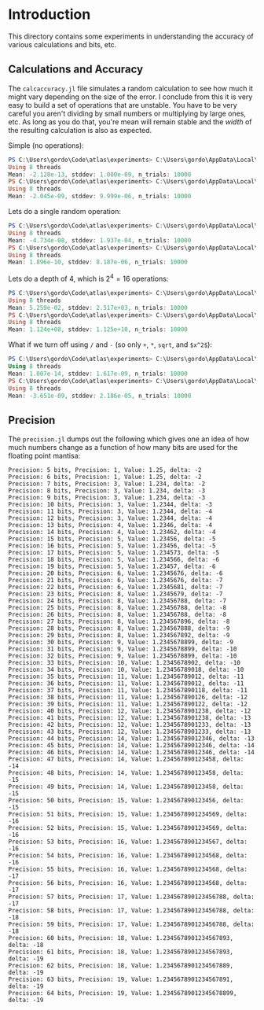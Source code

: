 # Introduction

This directory contains some experiments in understanding the accuracy of various calculations and bits, etc.

## Calculations and Accuracy

The `calcaccuracy.jl` file simulates a random calculation to see how much it might vary depending on the size of the error. I conclude from this it is very easy to build a set of operations that are unstable. You have to be very careful you aren't dividing by small numbers or multiplying by large ones, etc. As long as you do that, you're mean will remain stable and the _width_ of the resulting calculation is also as expected.

Simple (no operations):
```powershell
PS C:\Users\gordo\Code\atlas\experiments> C:\Users\gordo\AppData\Local\Programs\Julia-1.11.1\bin\julia.exe .\Precision\calcaccuracy.jl --depth 0 --precision 9
Using 8 threads
Mean: -2.128e-13, stddev: 1.000e-09, n_trials: 10000
PS C:\Users\gordo\Code\atlas\experiments> C:\Users\gordo\AppData\Local\Programs\Julia-1.11.1\bin\julia.exe .\Precision\calcaccuracy.jl --depth 0 --precision 5
Using 8 threads
Mean: -2.045e-09, stddev: 9.999e-06, n_trials: 10000
```

Lets do a single random operation:
```powershell
PS C:\Users\gordo\Code\atlas\experiments> C:\Users\gordo\AppData\Local\Programs\Julia-1.11.1\bin\julia.exe .\Precision\calcaccuracy.jl --depth 1 --precision 9
Using 8 threads
Mean: -4.734e-08, stddev: 1.937e-04, n_trials: 10000
PS C:\Users\gordo\Code\atlas\experiments> C:\Users\gordo\AppData\Local\Programs\Julia-1.11.1\bin\julia.exe .\Precision\calcaccuracy.jl --depth 1 --precision 5
Using 8 threads
Mean: 1.896e-10, stddev: 8.187e-06, n_trials: 10000
```

Lets do a depth of 4, which is $2^4=16$ operations:
```powershell
PS C:\Users\gordo\Code\atlas\experiments> C:\Users\gordo\AppData\Local\Programs\Julia-1.11.1\bin\julia.exe .\Precision\calcaccuracy.jl --depth 4 --precision 9
Using 8 threads
Mean: 5.259e-02, stddev: 2.517e+03, n_trials: 10000
PS C:\Users\gordo\Code\atlas\experiments> C:\Users\gordo\AppData\Local\Programs\Julia-1.11.1\bin\julia.exe .\Precision\calcaccuracy.jl --depth 4 --precision 5
Using 8 threads
Mean: 1.124e+08, stddev: 1.125e+10, n_trials: 10000
```

What if we turn off using `/` and `-` (so only `+`, `*`, `sqrt`, and `$x^2$`):

```powershell
PS C:\Users\gordo\Code\atlas\experiments> C:\Users\gordo\AppData\Local\Programs\Julia-1.11.1\bin\julia.exe .\Precision\calcaccuracy.jl --depth 4 --precision 9 
Using 8 threads
Mean: 1.007e-14, stddev: 1.617e-09, n_trials: 10000
PS C:\Users\gordo\Code\atlas\experiments> C:\Users\gordo\AppData\Local\Programs\Julia-1.11.1\bin\julia.exe .\Precision\calcaccuracy.jl --depth 4 --precision 5
Using 8 threads
Mean: -3.651e-09, stddev: 2.186e-05, n_trials: 10000
```

## Precision

The `precision.jl` dumps out the following which gives one an idea of how much numbers change as a function of how many bits are used for the floating point mantisa:

```text
Precision: 5 bits, Precision: 1, Value: 1.25, delta: -2
Precision: 6 bits, Precision: 1, Value: 1.25, delta: -2
Precision: 7 bits, Precision: 3, Value: 1.234, delta: -2
Precision: 8 bits, Precision: 3, Value: 1.234, delta: -3
Precision: 9 bits, Precision: 3, Value: 1.234, delta: -3
Precision: 10 bits, Precision: 3, Value: 1.2344, delta: -3
Precision: 11 bits, Precision: 3, Value: 1.2344, delta: -4
Precision: 12 bits, Precision: 3, Value: 1.2344, delta: -4
Precision: 13 bits, Precision: 4, Value: 1.2346, delta: -4
Precision: 14 bits, Precision: 4, Value: 1.23462, delta: -4
Precision: 15 bits, Precision: 5, Value: 1.23456, delta: -5
Precision: 16 bits, Precision: 5, Value: 1.23456, delta: -5
Precision: 17 bits, Precision: 5, Value: 1.234573, delta: -5
Precision: 18 bits, Precision: 5, Value: 1.234566, delta: -6
Precision: 19 bits, Precision: 5, Value: 1.23457, delta: -6
Precision: 20 bits, Precision: 6, Value: 1.2345676, delta: -6
Precision: 21 bits, Precision: 6, Value: 1.2345676, delta: -7
Precision: 22 bits, Precision: 6, Value: 1.2345681, delta: -7
Precision: 23 bits, Precision: 8, Value: 1.2345679, delta: -7
Precision: 24 bits, Precision: 8, Value: 1.23456788, delta: -7
Precision: 25 bits, Precision: 8, Value: 1.23456788, delta: -8
Precision: 26 bits, Precision: 8, Value: 1.23456788, delta: -8
Precision: 27 bits, Precision: 8, Value: 1.234567896, delta: -8
Precision: 28 bits, Precision: 8, Value: 1.234567888, delta: -9
Precision: 29 bits, Precision: 8, Value: 1.234567892, delta: -9
Precision: 30 bits, Precision: 9, Value: 1.2345678899, delta: -9
Precision: 31 bits, Precision: 9, Value: 1.2345678899, delta: -10
Precision: 32 bits, Precision: 9, Value: 1.2345678899, delta: -10
Precision: 33 bits, Precision: 10, Value: 1.2345678902, delta: -10
Precision: 34 bits, Precision: 10, Value: 1.23456789018, delta: -10
Precision: 35 bits, Precision: 11, Value: 1.23456789012, delta: -11
Precision: 36 bits, Precision: 11, Value: 1.23456789012, delta: -11
Precision: 37 bits, Precision: 11, Value: 1.234567890118, delta: -11
Precision: 38 bits, Precision: 11, Value: 1.234567890126, delta: -12
Precision: 39 bits, Precision: 11, Value: 1.234567890122, delta: -12
Precision: 40 bits, Precision: 12, Value: 1.2345678901238, delta: -12
Precision: 41 bits, Precision: 12, Value: 1.2345678901238, delta: -13
Precision: 42 bits, Precision: 12, Value: 1.2345678901233, delta: -13
Precision: 43 bits, Precision: 12, Value: 1.2345678901233, delta: -13
Precision: 44 bits, Precision: 14, Value: 1.23456789012346, delta: -13
Precision: 45 bits, Precision: 14, Value: 1.23456789012346, delta: -14
Precision: 46 bits, Precision: 14, Value: 1.23456789012346, delta: -14
Precision: 47 bits, Precision: 14, Value: 1.234567890123458, delta: -14
Precision: 48 bits, Precision: 14, Value: 1.234567890123458, delta: -15
Precision: 49 bits, Precision: 14, Value: 1.234567890123458, delta: -15
Precision: 50 bits, Precision: 15, Value: 1.234567890123456, delta: -15
Precision: 51 bits, Precision: 15, Value: 1.2345678901234569, delta: -16
Precision: 52 bits, Precision: 15, Value: 1.2345678901234569, delta: -16
Precision: 53 bits, Precision: 16, Value: 1.2345678901234567, delta: -16
Precision: 54 bits, Precision: 16, Value: 1.2345678901234568, delta: -16
Precision: 55 bits, Precision: 16, Value: 1.2345678901234568, delta: -17
Precision: 56 bits, Precision: 16, Value: 1.2345678901234568, delta: -17
Precision: 57 bits, Precision: 17, Value: 1.234567890123456788, delta: -17
Precision: 58 bits, Precision: 17, Value: 1.234567890123456788, delta: -18
Precision: 59 bits, Precision: 17, Value: 1.234567890123456788, delta: -18
Precision: 60 bits, Precision: 18, Value: 1.2345678901234567893, delta: -18
Precision: 61 bits, Precision: 18, Value: 1.2345678901234567893, delta: -19
Precision: 62 bits, Precision: 18, Value: 1.2345678901234567889, delta: -19
Precision: 63 bits, Precision: 19, Value: 1.2345678901234567891, delta: -19
Precision: 64 bits, Precision: 19, Value: 1.23456789012345678899, delta: -19
```